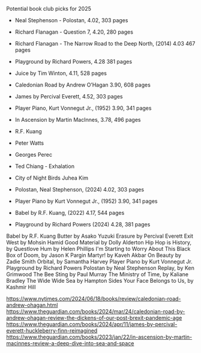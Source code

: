 Potential book club picks for 2025

- Neal Stephenson - Polostan, 4.02, 303 pages
- Richard Flanagan - Question 7, 4.20, 280 pages
- Richard Flanagan - The Narrow Road to the Deep North, (2014) 4.03 467 pages
- Playground by Richard Powers, 4.28 381 pages
- Juice by Tim Winton, 4.11, 528 pages
- Caledonian Road by Andrew O’Hagan 3.90, 608 pages
- James by Percival Everett, 4.52, 303 pages
- Player Piano, Kurt Vonnegut Jr., (1952) 3.90, 341 pages
- In Ascension by Martin MacInnes, 3.78, 496 pages
- R.F. Kuang
- Peter Watts
- Georges Perec
- Ted Chiang - Exhalation

- City of Night Birds Juhea Kim


- Polostan, Neal Stephenson, (2024) 4.02, 303 pages

- Player Piano by Kurt Vonnegut Jr., (1952) 3.90, 341 pages
- Babel by R.F. Kuang, (2022) 4.17, 544 pages
- Playground by Richard Powers (2024) 4.28, 381 pages

Babel by R.F. Kuang
Butter by Asako Yuzuki
Erasure by Percival Everett
Exit West by Mohsin Hamid
Good Material by Dolly Alderton
Hip Hop is History, by Questlove
Hum by Helen Phillips
I'm Starting to Worry About This Black Box of Doom, by Jason K Pargin
Martyr! by Kaveh Akbar
On Beauty by Zadie Smith
Orbital, by Samantha Harvey
Player Piano by Kurt Vonnegut Jr.
Playground by Richard Powers
Polostan by Neal Stephenson
Replay, by Ken Grimwood
The Bee Sting by Paul Murray
The Ministry of Time, by Kaliane Bradley
The Wide Wide Sea by Hampton Sides
Your Face Belongs to Us, by Kashmir Hill


https://www.nytimes.com/2024/06/18/books/review/caledonian-road-andrew-ohagan.html
https://www.theguardian.com/books/2024/mar/24/caledonian-road-by-andrew-ohagan-review-the-dickens-of-our-post-brexit-pandemic-age
https://www.theguardian.com/books/2024/apr/11/james-by-percival-everett-huckleberry-finn-reimagined
https://www.theguardian.com/books/2023/jan/22/in-ascension-by-martin-macinnes-review-a-deep-dive-into-sea-and-space


